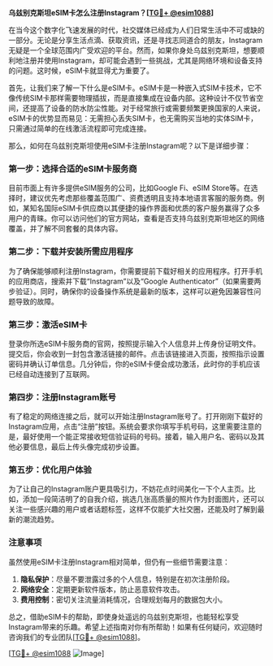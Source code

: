 **乌兹别克斯坦eSIM卡怎么注册Instagram？[[TG💪+ @esim1088](https://t.me/s/esim1088)]**

在当今这个数字化飞速发展的时代，社交媒体已经成为人们日常生活中不可或缺的一部分。无论是分享生活点滴、获取资讯，还是寻找志同道合的朋友，Instagram无疑是一个全球范围内广受欢迎的平台。然而，如果你身处乌兹别克斯坦，想要顺利地注册并使用Instagram，却可能会遇到一些挑战，尤其是网络环境和设备支持的问题。这时候，eSIM卡就显得尤为重要了。

首先，让我们来了解一下什么是eSIM卡。eSIM卡是一种嵌入式SIM卡技术，它不像传统SIM卡那样需要物理插拔，而是直接集成在设备内部。这种设计不仅节省空间，还提高了设备的防水防尘性能。对于经常旅行或需要频繁更换国家的人来说，eSIM卡的优势显而易见：无需担心丢失SIM卡，也无需购买当地的实体SIM卡，只需通过简单的在线激活流程即可完成连接。

那么，如何在乌兹别克斯坦使用eSIM卡注册Instagram呢？以下是详细步骤：

### 第一步：选择合适的eSIM卡服务商

目前市面上有许多提供eSIM服务的公司，比如Google Fi、eSIM Store等。在选择时，建议优先考虑那些覆盖范围广、资费透明且支持本地语言客服的服务商。例如，某知名国际eSIM卡供应商以其便捷的操作界面和优质的客户服务赢得了众多用户的青睐。你可以访问他们的官方网站，查看是否支持乌兹别克斯坦地区的网络覆盖，并了解不同套餐的具体内容。

### 第二步：下载并安装所需应用程序

为了确保能够顺利注册Instagram，你需要提前下载好相关的应用程序。打开手机的应用商店，搜索并下载“Instagram”以及“Google Authenticator”（如果需要两步验证）。同时，确保你的设备操作系统是最新的版本，这样可以避免因兼容性问题导致的故障。

### 第三步：激活eSIM卡

登录你所选eSIM卡服务商的官网，按照提示输入个人信息并上传身份证明文件。提交后，你会收到一封包含激活链接的邮件。点击该链接进入页面，按照指示设置密码并确认订单信息。几分钟后，你的eSIM卡便会成功激活，此时你的手机应该已经自动连接到了互联网。

### 第四步：注册Instagram账号

有了稳定的网络连接之后，就可以开始注册Instagram账号了。打开刚刚下载好的Instagram应用，点击“注册”按钮。系统会要求你填写手机号码，这里需要注意的是，最好使用一个能正常接收短信验证码的号码。接着，输入用户名、密码以及其他必要信息，最后上传头像完成初步设置。

### 第五步：优化用户体验

为了让自己的Instagram账户更具吸引力，不妨花点时间美化一下个人主页。比如，添加一段简洁明了的自我介绍，挑选几张高质量的照片作为封面图片，还可以关注一些感兴趣的用户或者话题标签，这样不仅能扩大社交圈，还能及时了解到最新的潮流趋势。

### 注意事项

虽然使用eSIM卡注册Instagram相对简单，但仍有一些细节需要注意：

1. **隐私保护**：尽量不要泄露过多的个人信息，特别是在初次注册阶段。
2. **网络安全**：定期更新软件版本，防止恶意软件攻击。
3. **费用控制**：密切关注流量消耗情况，合理规划每月的数据包大小。

总之，借助eSIM卡的帮助，即使身处遥远的乌兹别克斯坦，也能轻松享受Instagram带来的乐趣。希望上述指南对你有所帮助！如果有任何疑问，欢迎随时咨询我们的专业团队[[TG💪+ @esim1088](https://t.me/s/esim1088)]。

[[TG💪+ @esim1088](https://t.me/s/esim1088) ![Image](https://i.postimg.cc/4NQfJmqS/Snipaste-2025-05-13-00-14-12.png)]